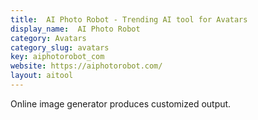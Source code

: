 ```yaml
---
title:  AI Photo Robot - Trending AI tool for Avatars
display_name:  AI Photo Robot
category: Avatars
category_slug: avatars
key: aiphotorobot_com
website: https://aiphotorobot.com/
layout: aitool
---
```


Online image generator produces customized output.
